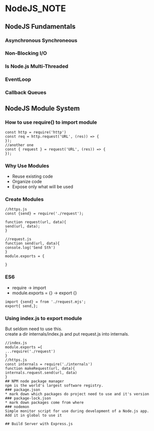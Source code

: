 # NodeJS_NOTE

## NodeJS Fundamentals
### Asynchronous Synchroneous

### Non-Blocking I/O

### Is Node.js Multi-Threaded

### EventLoop

### Callback Queues

## NodeJS Module System

### How to use require() to import module
```JS
const http = require('http')
const req = http.request('URL', (res)) => {
});
//another one
const { request } = request('URL', (res)) => {
});
```
### Why Use Modules
* Reuse existing code
* Organize code
* Expose only what will be used

### Create Modules
```JS
//https.js
const {send} = require('./request');

function request(url, data){
send(url, data);
}

//request.js
function send(url, data){
console.log('Send Sth')
}
module.exports = {

}
```
### ES6
* require -> import
* module.exports = {} -> export {}
```JS
import {send} = from './request.mjs';
export{ send,};
```
### Using index.js to export module
But seldom need to use this.   
create a dir internals/index.js and put request.js into internals.   
```JS
//index.js
module.exports ={
...require('./request')
}
//https.js
const internals = require('./internals')
function makeRequest(url, data){
internals.request.send(url, data)
}
## NPM node package manager
npm is the world's largest software registry.  
### package.json
* mark down which packages do project need to use and it's version
### package-lock.json
* mark down packages come from where
### nodemon
Simple monitor script for use during development of a Node.js app.  
Add it in global to use it   

## Build Server with Express.js

